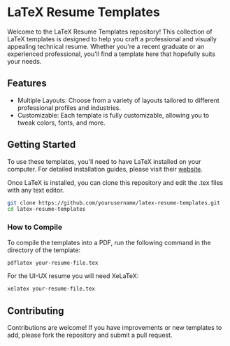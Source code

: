 # LaTeX Resume Templates
Welcome to the LaTeX Resume Templates repository! This collection of LaTeX templates is designed to help you craft a professional and visually appealing technical resume. Whether you're a recent graduate or an experienced professional, you'll find a template here that hopefully suits your needs.

## Features
- Multiple Layouts: Choose from a variety of layouts tailored to different professional profiles and industries.
- Customizable: Each template is fully customizable, allowing you to tweak colors, fonts, and more.

## Getting Started
To use these templates, you'll need to have LaTeX installed on your computer. For detailed installation guides, please visit their [website](https://www.latex-project.org/get/).

Once LaTeX is installed, you can clone this repository and edit the .tex files with any text editor.

```bash
git clone https://github.com/yourusername/latex-resume-templates.git
cd latex-resume-templates
```

### How to Compile
To compile the templates into a PDF, run the following command in the directory of the template:

```bash
pdflatex your-resume-file.tex
```

For the UI-UX resume you will need XeLaTeX:
```bash
xelatex your-resume-file.tex
```

## Contributing
Contributions are welcome! If you have improvements or new templates to add, please fork the repository and submit a pull request.
